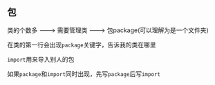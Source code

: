 ## 包
类的个数多 ---> 需要管理类 ---> 包package(可以理解为是一个文件夹)

在类的第一行会出现```package```关键字，告诉我的类在哪里

```import```用来导入别人的包

如果```package```和```import```同时出现，先写```package```后写```import```
